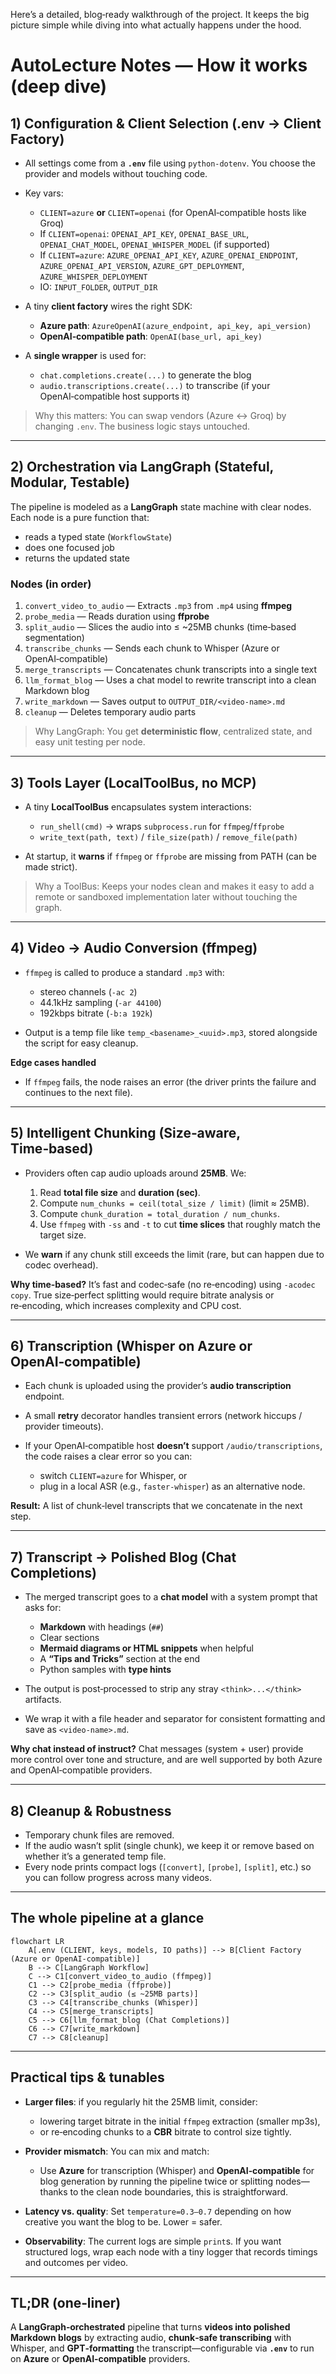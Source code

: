 Here’s a detailed, blog‑ready walkthrough of the project. It keeps the big picture simple while diving into what actually happens under the hood.

# AutoLecture Notes — How it works (deep dive)

## 1) Configuration & Client Selection (.env → Client Factory)

* All settings come from a **`.env`** file using `python-dotenv`. You choose the provider and models without touching code.
* Key vars:

  * `CLIENT=azure` **or** `CLIENT=openai` (for OpenAI‑compatible hosts like Groq)
  * If `CLIENT=openai`: `OPENAI_API_KEY`, `OPENAI_BASE_URL`, `OPENAI_CHAT_MODEL`, `OPENAI_WHISPER_MODEL` (if supported)
  * If `CLIENT=azure`: `AZURE_OPENAI_API_KEY`, `AZURE_OPENAI_ENDPOINT`, `AZURE_OPENAI_API_VERSION`, `AZURE_GPT_DEPLOYMENT`, `AZURE_WHISPER_DEPLOYMENT`
  * IO: `INPUT_FOLDER`, `OUTPUT_DIR`
* A tiny **client factory** wires the right SDK:

  * **Azure path**: `AzureOpenAI(azure_endpoint, api_key, api_version)`
  * **OpenAI‑compatible path**: `OpenAI(base_url, api_key)`
* A **single wrapper** is used for:

  * `chat.completions.create(...)` to generate the blog
  * `audio.transcriptions.create(...)` to transcribe (if your OpenAI‑compatible host supports it)

> Why this matters: You can swap vendors (Azure ↔ Groq) by changing `.env`. The business logic stays untouched.

---

## 2) Orchestration via LangGraph (Stateful, Modular, Testable)

The pipeline is modeled as a **LangGraph** state machine with clear nodes. Each node is a pure function that:

* reads a typed state (`WorkflowState`)
* does one focused job
* returns the updated state

### Nodes (in order)

1. `convert_video_to_audio` — Extracts `.mp3` from `.mp4` using **ffmpeg**
2. `probe_media` — Reads duration using **ffprobe**
3. `split_audio` — Slices the audio into ≤ \~25MB chunks (time‑based segmentation)
4. `transcribe_chunks` — Sends each chunk to Whisper (Azure or OpenAI‑compatible)
5. `merge_transcripts` — Concatenates chunk transcripts into a single text
6. `llm_format_blog` — Uses a chat model to rewrite transcript into a clean Markdown blog
7. `write_markdown` — Saves output to `OUTPUT_DIR/<video-name>.md`
8. `cleanup` — Deletes temporary audio parts

> Why LangGraph: You get **deterministic flow**, centralized state, and easy unit testing per node.

---

## 3) Tools Layer (LocalToolBus, no MCP)

* A tiny **LocalToolBus** encapsulates system interactions:

  * `run_shell(cmd)` → wraps `subprocess.run` for `ffmpeg`/`ffprobe`
  * `write_text(path, text)` / `file_size(path)` / `remove_file(path)`
* At startup, it **warns** if `ffmpeg` or `ffprobe` are missing from PATH (can be made strict).

> Why a ToolBus: Keeps your nodes clean and makes it easy to add a remote or sandboxed implementation later without touching the graph.

---

## 4) Video → Audio Conversion (ffmpeg)

* `ffmpeg` is called to produce a standard `.mp3` with:

  * stereo channels (`-ac 2`)
  * 44.1kHz sampling (`-ar 44100`)
  * 192kbps bitrate (`-b:a 192k`)
* Output is a temp file like `temp_<basename>_<uuid>.mp3`, stored alongside the script for easy cleanup.

**Edge cases handled**

* If `ffmpeg` fails, the node raises an error (the driver prints the failure and continues to the next file).

---

## 5) Intelligent Chunking (Size‑aware, Time‑based)

* Providers often cap audio uploads around **25MB**. We:

  1. Read **total file size** and **duration (sec)**.
  2. Compute `num_chunks = ceil(total_size / limit)` (limit ≈ 25MB).
  3. Compute `chunk_duration = total_duration / num_chunks`.
  4. Use `ffmpeg` with `-ss` and `-t` to cut **time slices** that roughly match the target size.
* We **warn** if any chunk still exceeds the limit (rare, but can happen due to codec overhead).

**Why time‑based?**
It’s fast and codec‑safe (no re‑encoding) using `-acodec copy`. True size‑perfect splitting would require bitrate analysis or re‑encoding, which increases complexity and CPU cost.

---

## 6) Transcription (Whisper on Azure or OpenAI‑compatible)

* Each chunk is uploaded using the provider’s **audio transcription** endpoint.
* A small **retry** decorator handles transient errors (network hiccups / provider timeouts).
* If your OpenAI‑compatible host **doesn’t** support `/audio/transcriptions`, the code raises a clear error so you can:

  * switch `CLIENT=azure` for Whisper, or
  * plug in a local ASR (e.g., `faster-whisper`) as an alternative node.

**Result:** A list of chunk‑level transcripts that we concatenate in the next step.

---

## 7) Transcript → Polished Blog (Chat Completions)

* The merged transcript goes to a **chat model** with a system prompt that asks for:

  * **Markdown** with headings (`##`)
  * Clear sections
  * **Mermaid diagrams or HTML snippets** when helpful
  * A **“Tips and Tricks”** section at the end
  * Python samples with **type hints**
* The output is post‑processed to strip any stray `<think>...</think>` artifacts.
* We wrap it with a file header and separator for consistent formatting and save as `<video-name>.md`.

**Why chat instead of instruct?**
Chat messages (system + user) provide more control over tone and structure, and are well supported by both Azure and OpenAI‑compatible providers.

---

## 8) Cleanup & Robustness

* Temporary chunk files are removed.
* If the audio wasn’t split (single chunk), we keep it or remove based on whether it’s a generated temp file.
* Every node prints compact logs (`[convert]`, `[probe]`, `[split]`, etc.) so you can follow progress across many videos.

---

## The whole pipeline at a glance

```mermaid
flowchart LR
    A[.env (CLIENT, keys, models, IO paths)] --> B[Client Factory (Azure or OpenAI-compatible)]
    B --> C[LangGraph Workflow]
    C --> C1[convert_video_to_audio (ffmpeg)]
    C1 --> C2[probe_media (ffprobe)]
    C2 --> C3[split_audio (≤ ~25MB parts)]
    C3 --> C4[transcribe_chunks (Whisper)]
    C4 --> C5[merge_transcripts]
    C5 --> C6[llm_format_blog (Chat Completions)]
    C6 --> C7[write_markdown]
    C7 --> C8[cleanup]
```

---

## Practical tips & tunables

* **Larger files**: if you regularly hit the 25MB limit, consider:

  * lowering target bitrate in the initial `ffmpeg` extraction (smaller mp3s),
  * or re‑encoding chunks to a **CBR** bitrate to control size tightly.
* **Provider mismatch**: You can mix and match:

  * Use **Azure** for transcription (Whisper) and **OpenAI‑compatible** for blog generation by running the pipeline twice or splitting nodes—thanks to the clean node boundaries, this is straightforward.
* **Latency vs. quality**: Set `temperature=0.3–0.7` depending on how creative you want the blog to be. Lower = safer.
* **Observability**: The current logs are simple `print`s. If you want structured logs, wrap each node with a tiny logger that records timings and outcomes per video.

---

## TL;DR (one‑liner)

A **LangGraph‑orchestrated** pipeline that turns **videos into polished Markdown blogs** by extracting audio, **chunk‑safe transcribing** with Whisper, and **GPT‑formatting** the transcript—configurable via **`.env`** to run on **Azure** or **OpenAI‑compatible** providers.
